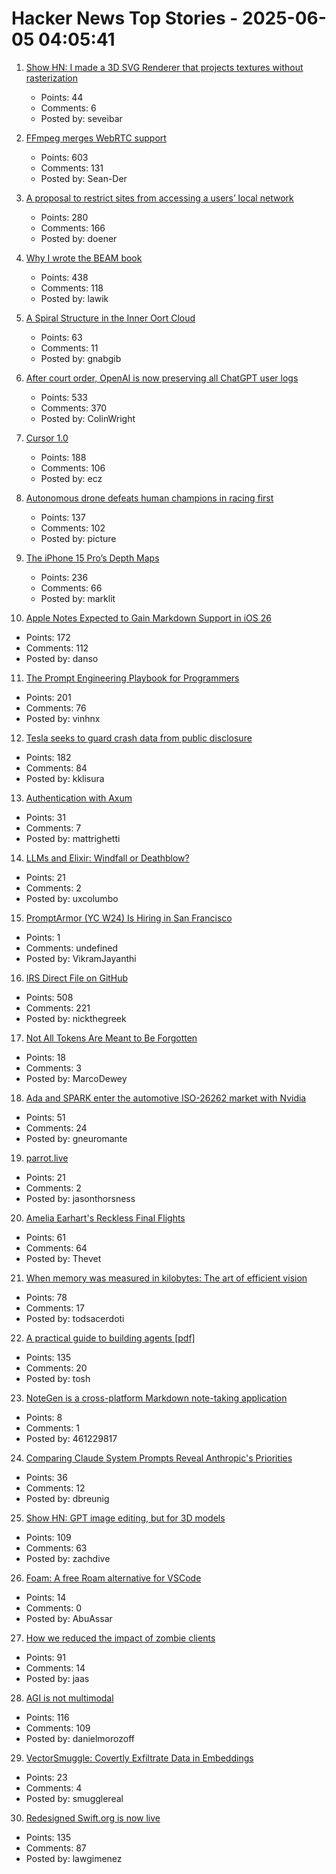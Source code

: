 # Hacker News Top Stories - 2025-06-05 04:05:41

1. [Show HN: I made a 3D SVG Renderer that projects textures without rasterization](https://seve.blog/p/i-made-a-3d-svg-renderer-that-projects)
   - Points: 44
   - Comments: 6
   - Posted by: seveibar

2. [FFmpeg merges WebRTC support](https://git.ffmpeg.org/gitweb/ffmpeg.git/commit/167e343bbe75515a80db8ee72ffa0c607c944a00)
   - Points: 603
   - Comments: 131
   - Posted by: Sean-Der

3. [A proposal to restrict sites from accessing a users’ local network](https://github.com/explainers-by-googlers/local-network-access)
   - Points: 280
   - Comments: 166
   - Posted by: doener

4. [Why I wrote the BEAM book](https://happihacking.com/blog/posts/2025/why_I_wrote_theBEAMBook/)
   - Points: 438
   - Comments: 118
   - Posted by: lawik

5. [A Spiral Structure in the Inner Oort Cloud](https://iopscience.iop.org/article/10.3847/1538-4357/adbf9b)
   - Points: 63
   - Comments: 11
   - Posted by: gnabgib

6. [After court order, OpenAI is now preserving all ChatGPT user logs](https://mastodon.laurenweinstein.org/@lauren/114627064774788581)
   - Points: 533
   - Comments: 370
   - Posted by: ColinWright

7. [Cursor 1.0](https://www.cursor.com/en/changelog/1-0)
   - Points: 188
   - Comments: 106
   - Posted by: ecz

8. [Autonomous drone defeats human champions in racing first](https://www.tudelft.nl/en/2025/lr/autonomous-drone-from-tu-delft-defeats-human-champions-in-historic-racing-first)
   - Points: 137
   - Comments: 102
   - Posted by: picture

9. [The iPhone 15 Pro’s Depth Maps](https://tech.marksblogg.com/apple-iphone-15-pro-depth-map-heic.html)
   - Points: 236
   - Comments: 66
   - Posted by: marklit

10. [Apple Notes Expected to Gain Markdown Support in iOS 26](https://www.macrumors.com/2025/06/04/apple-notes-rumored-markdown-support-ios-26/)
   - Points: 172
   - Comments: 112
   - Posted by: danso

11. [The Prompt Engineering Playbook for Programmers](https://addyo.substack.com/p/the-prompt-engineering-playbook-for)
   - Points: 201
   - Comments: 76
   - Posted by: vinhnx

12. [Tesla seeks to guard crash data from public disclosure](https://www.reuters.com/legal/government/musks-tesla-seeks-guard-crash-data-public-disclosure-2025-06-04/)
   - Points: 182
   - Comments: 84
   - Posted by: kklisura

13. [Authentication with Axum](https://mattrighetti.com/2025/05/03/authentication-with-axum)
   - Points: 31
   - Comments: 7
   - Posted by: mattrighetti

14. [LLMs and Elixir: Windfall or Deathblow?](https://www.zachdaniel.dev/p/llms-and-elixir-windfall-or-deathblow)
   - Points: 21
   - Comments: 2
   - Posted by: uxcolumbo

15. [PromptArmor (YC W24) Is Hiring in San Francisco](https://www.ycombinator.com/companies/promptarmor/jobs/hZ3xFlj-founding-engineer-full-stack)
   - Points: 1
   - Comments: undefined
   - Posted by: VikramJayanthi

16. [IRS Direct File on GitHub](https://chrisgiven.com/2025/05/direct-file-on-github/)
   - Points: 508
   - Comments: 221
   - Posted by: nickthegreek

17. [Not All Tokens Are Meant to Be Forgotten](https://arxiv.org/abs/2506.03142)
   - Points: 18
   - Comments: 3
   - Posted by: MarcoDewey

18. [Ada and SPARK enter the automotive ISO-26262 market with Nvidia](https://www.adacore.com/press/ada-and-spark-enter-the-automotive-iso-26262-market-with-nvidia)
   - Points: 51
   - Comments: 24
   - Posted by: gneuromante

19. [parrot.live](https://github.com/hugomd/parrot.live)
   - Points: 21
   - Comments: 2
   - Posted by: jasonthorsness

20. [Amelia Earhart's Reckless Final Flights](https://www.newyorker.com/magazine/2025/06/09/amelia-earharts-reckless-final-flights)
   - Points: 61
   - Comments: 64
   - Posted by: Thevet

21. [When memory was measured in kilobytes: The art of efficient vision](https://www.softwareheritage.org/2025/06/04/history_computer_vision/)
   - Points: 78
   - Comments: 17
   - Posted by: todsacerdoti

22. [A practical guide to building agents [pdf]](https://cdn.openai.com/business-guides-and-resources/a-practical-guide-to-building-agents.pdf)
   - Points: 135
   - Comments: 20
   - Posted by: tosh

23. [NoteGen is a cross-platform Markdown note-taking application](https://github.com/codexu/note-gen)
   - Points: 8
   - Comments: 1
   - Posted by: 461229817

24. [Comparing Claude System Prompts Reveal Anthropic's Priorities](https://www.dbreunig.com/2025/06/03/comparing-system-prompts-across-claude-versions.html)
   - Points: 36
   - Comments: 12
   - Posted by: dbreunig

25. [Show HN: GPT image editing, but for 3D models](https://www.adamcad.com/)
   - Points: 109
   - Comments: 63
   - Posted by: zachdive

26. [Foam: A free Roam alternative for VSCode](https://github.com/foambubble/foam)
   - Points: 14
   - Comments: 0
   - Posted by: AbuAssar

27. [How we reduced the impact of zombie clients](https://letsencrypt.org/2025/06/04/how-we-reduced-the-impact-of-zombie-clients/)
   - Points: 91
   - Comments: 14
   - Posted by: jaas

28. [AGI is not multimodal](https://thegradient.pub/agi-is-not-multimodal/)
   - Points: 116
   - Comments: 109
   - Posted by: danielmorozoff

29. [VectorSmuggle: Covertly Exfiltrate Data in Embeddings](https://github.com/jaschadub/VectorSmuggle)
   - Points: 23
   - Comments: 4
   - Posted by: smugglereal

30. [Redesigned Swift.org is now live](https://swift.org/)
   - Points: 135
   - Comments: 87
   - Posted by: lawgimenez

